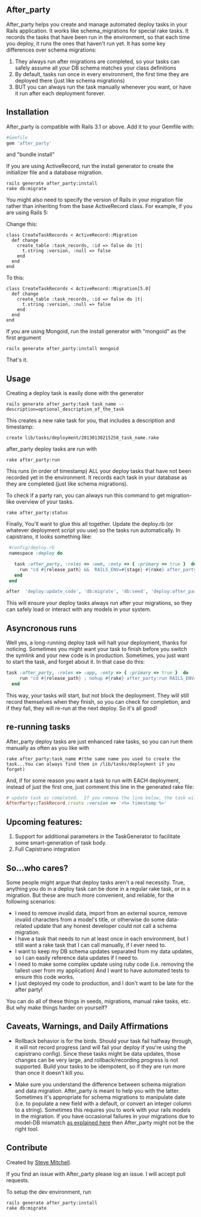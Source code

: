## After_party

After_party helps you create and manage automated deploy tasks in your Rails application.
It works like schema_migrations for special rake tasks.  It records the tasks that have been run in the environment, so that each time you deploy, it runs the ones that haven't run yet.
It has some key differences over schema migrations:

1. They always run after migrations are completed, so your tasks can safely assume all your DB schema matches your class definitions
3. By default, tasks run once in every environment, the first time they are deployed there (just like schema migrations)
4. BUT you can always run the task manually whenever you want, or have it run after each deployment forever.

## Installation

After_party is compatible with Rails 3.1 or above.  Add it to your Gemfile with:

```ruby
#Gemfile
gem 'after_party'
```
and "bundle install"

If you are using ActiveRecord, run the install generator to create the initializer file and a database migration.

```console
rails generate after_party:install
rake db:migrate
```

You might also need to specify the version of Rails in your migration file rather than inheriting from the base ActiveRecord class. For example, if you are using Rails 5:

Change this:

```
class CreateTaskRecords < ActiveRecord::Migration
  def change
    create_table :task_records, :id => false do |t|
      t.string :version, :null => false
    end
  end
end
```

To this:

```
class CreateTaskRecords < ActiveRecord::Migration[5.0]
  def change
    create_table :task_records, :id => false do |t|
      t.string :version, :null => false
    end
  end
end
```


If you are using Mongoid, run the install generator with "mongoid" as the first argument

```console
rails generate after_party:install mongoid
```

That's it.

## Usage

Creating a deploy task is easily done with the generator

```console
rails generate after_party:task task_name --description=optional_description_of_the_task
```

This creates a new rake task for you, that includes a description and timestamp:
```console
create lib/tasks/deployment/20130130215258_task_name.rake
```

after_party deploy tasks are run with
```console
rake after_party:run
```

This runs (in order of timestamp) ALL your deploy tasks that have not been recorded yet in the environment.  It records each task in your database as they are completed (just like schema migrations).

To check if a party ran, you can always run this command to get migration-like overview of your tasks.
```console
rake after_party:status
```

Finally, You'll want to glue this all together.  Update the deploy.rb (or whatever deployment script you use) so the tasks run automatically.  In capistrano, it looks something like:

```ruby
 #config/deploy.rb
 namespace :deploy do

   task :after_party, :roles => :web, :only => { :primary => true }  do
     run "cd #{release_path} &&  RAILS_ENV=#{stage} #{rake} after_party:run"
   end
 end

after  'deploy:update_code', 'db:migrate', 'db:seed', 'deploy:after_party'
```

This will ensure your deploy tasks always run after your migrations, so they can safely load or interact with any models in your system.

## Asyncronous runs

Well yes, a long-running deploy task will halt your deployment, thanks for noticing.  Sometimes you might want your task to finish before you switch the symlink and your new code is in production.  Sometimes, you just want to start the task, and forget about it.  In that case do this:

```ruby
task :after_party, :roles => :app, :only => { :primary => true }  do
     run "cd #{release_path} ; nohup #{rake} after_party:run RAILS_ENV=#{rails_env} > #{current_path}/log/after_party.log  2>&1 &", :pty => false
  end
```

This way, your tasks will start, but not block the deployment.  They will still record themselves when they finish, so you can check for completion, and if they fail, they will re-run at the next deploy.  So it's all good!

## re-running tasks
After_party deploy tasks are just enhanced rake tasks, so you can run them manually as often as you like with
```console
rake after_party:task_name #(the same name you used to create the task...You can always find them in /lib/tasks/deployment if you forget)
```

And, if for some reason you want a task to run with EACH deployment, instead of just the first one, just comment this line in the generated rake file:
```ruby
# update task as completed.  If you remove the line below, the task will run with every deploy (or every time you call after_party:run)
AfterParty::TaskRecord.create :version => '<%= timestamp %>'
```

## Upcoming features:

1. Support for additional parameters in the TaskGenerator to facilitate some smart-generation of task body.
2. Full Capistrano integration


## So...who cares?



Some people might argue that deploy tasks aren't a real necessity.  True, anything you do in a deploy task can be done in a regular rake task, or in a migration.  But these are much more convenient, and reliable, for the following scenarios:

* I need to remove invalid data, import from an external source, remove invalid characters from a model's title, or otherwise do some data-related update that any honest developer could not call a schema migration.
* I have a task that needs to run at least once in each environment, but I still want a rake task that I can call manually, if I ever need to.
* I want to keep my DB schema updates separated from my data updates, so I can easily reference data updates if I need to.
* I need to make some complex update using ruby code (i.e. removing the tallest user from my application) And I want to have automated tests to ensure this code works.
* I just deployed my code to production, and I don't want to be late for the after party!

You can do all of these things in seeds, migrations, manual rake tasks, etc.  But why make things harder on yourself?

## Caveats, Warnings, and Daily Affirmations
* Rollback behavior is for the birds.  Should your task fail halfway through, it will not record progress (and will fail your deploy if you're using the capistrano config).  Since these tasks might be data updates, those changes can be very large, and rollback/recording progress is not supported.  Build your tasks to be idempotent, so if they are run more than once it doesn't kill you.

* Make sure you understand the difference between schema migration and data migration.  After_party is meant to help you with the latter.  Sometimes it's appropriate for schema migrations to manipulate date (i.e. to populate a new field with a default, or convert an integer column to a string).  Sometimes this requires you to work with your rails models in the migration.  If you have occasional failures in your migrations due to model-DB mismatch [as explained here](http://guides.rubyonrails.org/migrations.html#using-models-in-your-migrations) then After_party might not be the right tool.


## Contribute ##

Created by [Steve Mitchell](https://github.com/theSteveMitchell).

If you find an issue with After_party please log an issue.  I will accept pull requests.  

To setup the dev environment, run
```console
rails generate after_party:install
rake db:migrate
```
